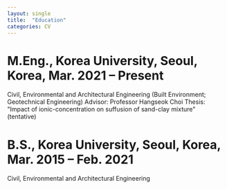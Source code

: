```yaml
---
layout: single
title:  "Education"
categories: CV
---
```


# M.Eng., Korea University, Seoul, Korea, Mar. 2021 – Present

Civil, Environmental and Architectural Engineering (Built Environment; Geotechnical Engineering)
	Advisor: Professor Hangseok Choi
	Thesis: "Impact of ionic-concentration on suffusion of sand-clay mixture" (tentative)

# B.S., Korea University, Seoul, Korea, Mar. 2015 – Feb. 2021

Civil, Environmental and Architectural Engineering

